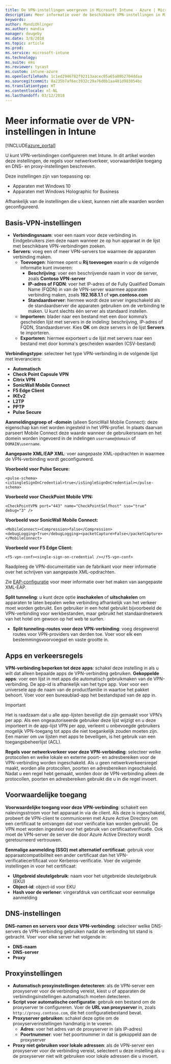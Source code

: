 ```yaml
---
title: De VPN-instellingen weergeven in Microsoft Intune - Azure | Microsoft Docs
description: Meer informatie over de beschikbare VPN-instellingen in Microsoft Intune, waarvoor ze worden gebruikt en wat ze doen, zoals regels voor netwerkverkeer, voorwaardelijke toegang en DNS- en proxy-instellingen voor Windows 10-apparaten en Windows Holographic for Business-apparaten.
keywords: 
author: MandiOhlinger
ms.author: mandia
manager: dougeby
ms.date: 3/8/2018
ms.topic: article
ms.prod: 
ms.service: microsoft-intune
ms.technology: 
ms.suite: ems
ms.reviewer: tycast
ms.custom: intune-azure
ms.openlocfilehash: 1c1ed2946782f92313aacec05a65a80b2704ddaa
ms.sourcegitcommit: 8a235b7af6ec3932c29a76d0b1aa481d983054bc
ms.translationtype: HT
ms.contentlocale: nl-NL
ms.lasthandoff: 03/12/2018
---
```

# <a name="read-about-the-vpn-settings-in-intune"></a>Meer informatie over de VPN-instellingen in Intune

[!INCLUDE[azure_portal](./includes/azure_portal.md)]

U kunt VPN-verbindingen configureren met Intune. In dit artikel worden deze instellingen, de regels voor netwerkverkeer, voorwaardelijke toegang en DNS- en proxy-instellingen beschreven.

Deze instellingen zijn van toepassing op:

- Apparaten met Windows 10
- Apparaten met Windows Holographic for Business

Afhankelijk van de instellingen die u kiest, kunnen niet alle waarden worden geconfigureerd.

## <a name="base-vpn-settings"></a>Basis-VPN-instellingen

- **Verbindingsnaam**: voer een naam voor deze verbinding in. Eindgebruikers zien deze naam wanneer ze op hun apparaat in de lijst met beschikbare VPN-verbindingen zoeken.
- **Servers**: voeg een of meer VPN-servers toe waarmee de apparaten verbinding maken.
  - **Toevoegen**: hiermee opent u **Rij toevoegen** waarin u de volgende informatie kunt invoeren:
    - **Beschrijving**: voer een beschrijvende naam in voor de server, zoals **Contoso VPN-server**
    - **IP-adres of FQDN**: voer het IP-adres of de Fully Qualified Domain Name (FQDN) in van de VPN-server waarmee apparaten verbinding maken, zoals **192.168.1.1** of **vpn.contoso.com**
    - **Standaardserver**: hiermee wordt deze server ingeschakeld als de standaardserver die apparaten gebruiken om de verbinding te maken. U kunt slechts één server als standaard instellen.
  - **Importeren**: blader naar een bestand met een door komma’s gescheiden lijst met servers in de indeling: beschrijving, IP-adres of FQDN, Standaardserver. Kies **OK** om deze servers in de lijst **Servers** te importeren.
  - **Exporteren**: hiermee exporteert u de lijst met servers naar een bestand met door komma's gescheiden waarden (CSV-bestand)

**Verbindingstype**: selecteer het type VPN-verbinding in de volgende lijst met leveranciers:

- **Automatisch**
- **Check Point Capsule VPN**
- **Citrix VPN**
- **SonicWall Mobile Connect**
- **F5 Edge Client**
- **IKEv2**
- **L2TP**
- **PPTP**
- **Pulse Secure**

**Aanmeldingsgroep of -domein** (alleen SonicWall Mobile Connect): deze eigenschap kan niet worden ingesteld in het VPN-profiel. In plaats daarvan parseert Mobile Connect deze waarde wanneer de gebruikersnaam en het domein worden ingevoerd in de indelingen `username@domain` of `DOMAIN\username`.

**Aangepaste XML**/**EAP XML**: voer aangepaste XML-opdrachten in waarmee de VPN-verbinding wordt geconfigureerd.

**Voorbeeld voor Pulse Secure:**

```
<pulse-schema><isSingleSignOnCredential>true</isSingleSignOnCredential></pulse-schema>
```

**Voorbeeld voor CheckPoint Mobile VPN:**

```
<CheckPointVPN port="443" name="CheckPointSelfhost" sso="true" debug="3" />
```

**Voorbeeld voor SonicWall Mobile Connect:**

```
<MobileConnect><Compression>false</Compression><debugLogging>True</debugLogging><packetCapture>False</packetCapture></MobileConnect>
```

**Voorbeeld voor F5 Edge Client:**

```
<f5-vpn-conf><single-sign-on-credential /></f5-vpn-conf>
```

Raadpleeg de VPN-documentatie van de fabrikant voor meer informatie over het schrijven van aangepaste XML-opdrachten.

Zie [EAP-configuratie](https://docs.microsoft.com/windows/client-management/mdm/eap-configuration) voor meer informatie over het maken van aangepaste XML-EAP.

**Split tunneling**: u kunt deze optie **inschakelen**  of **uitschakelen** om apparaten te laten bepalen welke verbinding afhankelijk van het verkeer moet worden gebruikt. Een gebruiker in een hotel gebruikt bijvoorbeeld de VPN-verbinding voor werkbestanden, maar gebruikt het standaardnetwerk van het hotel om gewoon op het web te surfen.
- **Split tunneling-routes voor deze VPN-verbinding**: voeg desgewenst routes voor VPN-providers van derden toe. Voer voor elk een bestemmingsvoorvoegsel en vaste grootte in.

## <a name="apps-and-traffic-rules"></a>Apps en verkeersregels

**VPN-verbinding beperken tot deze apps**: schakel deze instelling in als u wilt dat alleen bepaalde apps de VPN-verbinding gebruiken.
**Gekoppelde apps**: voer een lijst in met apps die automatisch gebruikmaken van de VPN-verbinding. De app-id is afhankelijk van het type app. Voer voor een universele app de naam van de productfamilie in waartoe het pakket behoort. Voer voor een bureaublad-app het bestandspad van de app in.

>[!IMPORTANT]
>Het is raadzaam dat u alle app-lijsten beveiligt die zijn gemaakt voor VPN’s per app. Als een ongeautoriseerde gebruiker deze lijst wijzigt en u deze importeert in de app-lijst VPN per app, verleent u onbevoegde gebruikers mogelijk VPN-toegang tot apps die niet toegankelijk zouden moeten zijn. Een manier om uw lijsten met apps te beveiligen, is het gebruik van een toegangsbeheerlijst (ACL).

**Regels voor netwerkverkeer voor deze VPN-verbinding**: selecteer welke protocollen en welke lokale en externe poort- en adresbereiken voor de VPN-verbinding worden ingeschakeld. Als u geen netwerkverkeersregel maakt, worden alle protocollen, poorten en adresbereiken ingeschakeld. Nadat u een regel hebt gemaakt, worden door de VPN-verbinding alleen de protocollen, poorten en adresbereiken gebruikt die u in die regel invoert.

## <a name="conditional-access"></a>Voorwaardelijke toegang

**Voorwaardelijke toegang voor deze VPN-verbinding**: schakelt een nalevingsstroom voor het apparaat in via de client. Als deze is ingeschakeld, probeert de VPN-client te communiceren met Azure Active Directory om een certificaat te ontvangen dat voor verificatie kan worden gebruikt. De VPN moet worden ingesteld voor het gebruik van certificaatverificatie. Ook moet de VPN-server de server die door Azure Active Directory wordt geretourneerd vertrouwen.

**Eenmalige aanmelding (SSO) met alternatief certificaat**: gebruik voor apparaatcompatibiliteit een ander certificaat dan het VPN-verificatiecertificaat voor Kerberos-verificatie. Voer de volgende instellingen in voor het certificaat:

- **Uitgebreid sleutelgebruik**: naam voor het uitgebreide sleutelgebruik (EKU)
- **Object-id**: object-id voor EKU
- **Hash voor de verlener**: vingerafdruk van certificaat voor eenmalige aanmelding

## <a name="dns-settings"></a>DNS-instellingen

**DNS-namen en servers voor deze VPN-verbinding**: selecteer welke DNS-servers de VPN-verbinding gebruiken nadat de verbinding tot stand is gebracht.
Voer voor elke server het volgende in:
- **DNS-naam**
- **DNS-server**
- **Proxy**

## <a name="proxy-settings"></a>Proxyinstellingen

- **Automatisch proxyinstellingen detecteren**: als de VPN-server een proxyserver voor de verbinding vereist, kiest u of apparaten de verbindingsinstellingen automatisch moeten detecteren.
- **Script voor automatische configuratie**: gebruik een bestand om de proxyserver te configureren. Voer de **URL van proxyserver** in, zoals `http://proxy.contoso.com`, die het configuratiebestand bevat.
- **Proxyserver gebruiken**: schakel deze optie om de proxyserverinstellingen handmatig in te voeren.
  - **Adres**: voer het adres van de proxyserver in (als IP-adres)
  - **Poortnummer**: voer het poortnummer in dat is gekoppeld aan de proxyserver
- **Proxy niet gebruiken voor lokale adressen**: als de VPN-server een proxyserver voor de verbinding vereist, selecteert u deze instelling als u de proxyserver niet wilt gebruiken voor lokale adressen die u invoert.
